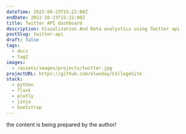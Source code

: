 ```yaml
---
dateTime: 2022-09-23T15:22:00Z
endDate: 2022-10-23T15:22:00Z
title: Twitter API dashboard
description: Visualization And Data analystics using Twitter api
postSlug: twitter-api
draft: false
tags:
  - docs
  - tag2
images: 
  - /assets/images/projects/twitter.jpg
projectURL: https://github.com/elweday/CollegeSite
stack:
  - python
  - flask
  - plotly
  - jinja
  - bootstrap
---
```


<Main>
the content is being prepared by the author!
</Main>
